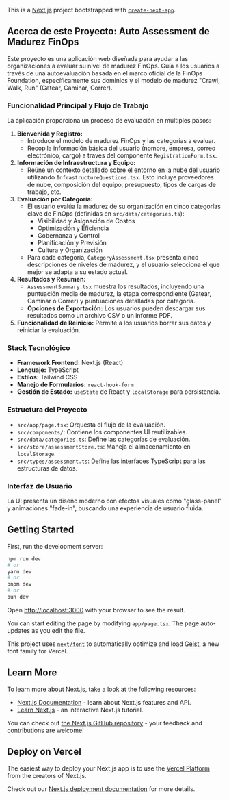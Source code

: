 This is a [Next.js](https://nextjs.org) project bootstrapped with [`create-next-app`](https://nextjs.org/docs/app/api-reference/cli/create-next-app).

## Acerca de este Proyecto: Auto Assessment de Madurez FinOps

Este proyecto es una aplicación web diseñada para ayudar a las organizaciones a evaluar su nivel de madurez FinOps. Guía a los usuarios a través de una autoevaluación basada en el marco oficial de la FinOps Foundation, específicamente sus dominios y el modelo de madurez "Crawl, Walk, Run" (Gatear, Caminar, Correr).

### Funcionalidad Principal y Flujo de Trabajo

La aplicación proporciona un proceso de evaluación en múltiples pasos:

1.  **Bienvenida y Registro:**
    *   Introduce el modelo de madurez FinOps y las categorías a evaluar.
    *   Recopila información básica del usuario (nombre, empresa, correo electrónico, cargo) a través del componente `RegistrationForm.tsx`.
2.  **Información de Infraestructura y Equipo:**
    *   Reúne un contexto detallado sobre el entorno en la nube del usuario utilizando `InfrastructureQuestions.tsx`. Esto incluye proveedores de nube, composición del equipo, presupuesto, tipos de cargas de trabajo, etc.
3.  **Evaluación por Categoría:**
    *   El usuario evalúa la madurez de su organización en cinco categorías clave de FinOps (definidas en `src/data/categories.ts`):
        *   Visibilidad y Asignación de Costos
        *   Optimización y Eficiencia
        *   Gobernanza y Control
        *   Planificación y Previsión
        *   Cultura y Organización
    *   Para cada categoría, `CategoryAssessment.tsx` presenta cinco descripciones de niveles de madurez, y el usuario selecciona el que mejor se adapta a su estado actual.
4.  **Resultados y Resumen:**
    *   `AssessmentSummary.tsx` muestra los resultados, incluyendo una puntuación media de madurez, la etapa correspondiente (Gatear, Caminar o Correr) y puntuaciones detalladas por categoría.
    *   **Opciones de Exportación:** Los usuarios pueden descargar sus resultados como un archivo CSV o un informe PDF.
5.  **Funcionalidad de Reinicio:** Permite a los usuarios borrar sus datos y reiniciar la evaluación.

### Stack Tecnológico

*   **Framework Frontend:** Next.js (React)
*   **Lenguaje:** TypeScript
*   **Estilos:** Tailwind CSS
*   **Manejo de Formularios:** `react-hook-form`
*   **Gestión de Estado:** `useState` de React y `localStorage` para persistencia.

### Estructura del Proyecto

*   `src/app/page.tsx`: Orquesta el flujo de la evaluación.
*   `src/components/`: Contiene los componentes UI reutilizables.
*   `src/data/categories.ts`: Define las categorías de evaluación.
*   `src/store/assessmentStore.ts`: Maneja el almacenamiento en `localStorage`.
*   `src/types/assessment.ts`: Define las interfaces TypeScript para las estructuras de datos.

### Interfaz de Usuario

La UI presenta un diseño moderno con efectos visuales como "glass-panel" y animaciones "fade-in", buscando una experiencia de usuario fluida.

## Getting Started

First, run the development server:

```bash
npm run dev
# or
yarn dev
# or
pnpm dev
# or
bun dev
```

Open [http://localhost:3000](http://localhost:3000) with your browser to see the result.

You can start editing the page by modifying `app/page.tsx`. The page auto-updates as you edit the file.

This project uses [`next/font`](https://nextjs.org/docs/app/building-your-application/optimizing/fonts) to automatically optimize and load [Geist](https://vercel.com/font), a new font family for Vercel.

## Learn More

To learn more about Next.js, take a look at the following resources:

- [Next.js Documentation](https://nextjs.org/docs) - learn about Next.js features and API.
- [Learn Next.js](https://nextjs.org/learn) - an interactive Next.js tutorial.

You can check out [the Next.js GitHub repository](https://github.com/vercel/next.js) - your feedback and contributions are welcome!

## Deploy on Vercel

The easiest way to deploy your Next.js app is to use the [Vercel Platform](https://vercel.com/new?utm_medium=default-template&filter=next.js&utm_source=create-next-app&utm_campaign=create-next-app-readme) from the creators of Next.js.

Check out our [Next.js deployment documentation](https://nextjs.org/docs/app/building-your-application/deploying) for more details.
